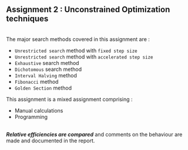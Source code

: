 ## Assignment 2 : Unconstrained Optimization techniques
<br/>  The major search methods covered in this assignment are :
  * `Unrestricted search` method with `fixed step size`
  * `Unrestricted search` method with `accelerated step size`
  * `Exhaustive` search method
  * `Dichotomous` search method
  * `Interval Halving` method
  * `Fibonacci` method
  * `Golden Section` method

This assignment is a mixed assignment comprising :
*  Manual calculations
*  Programming 

<br/> _**Relative efficiencies are compared**_ and comments on the behaviour are made and documented in the report.
 

